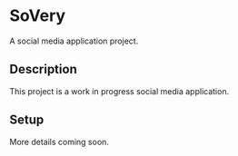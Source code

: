 # SoVery

A social media application project.

## Description

This project is a work in progress social media application.

## Setup

More details coming soon. 